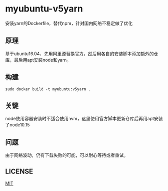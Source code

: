 # myubuntu-v5yarn
安装yarn的Dockerfile，替代npm，针对国内网络不稳定做了优化
## 原理
基于ubuntu16.04，先用阿里源替换官方，然后用各自的安装脚本添加额外的仓库，最后用apt安装node和yarn。
## 构建
```
sudo docker build -t myubuntu:v5yarn .
```
## 关键
node使用容器安装时不适合使用nvm，这里使用官方脚本更新仓库后再用apt安装了node10.15
## 问题
由于网络波动，仍有下载失败的可能，可以耐心等待或者重试。
## LICENSE
[MIT](./LICENSE)

